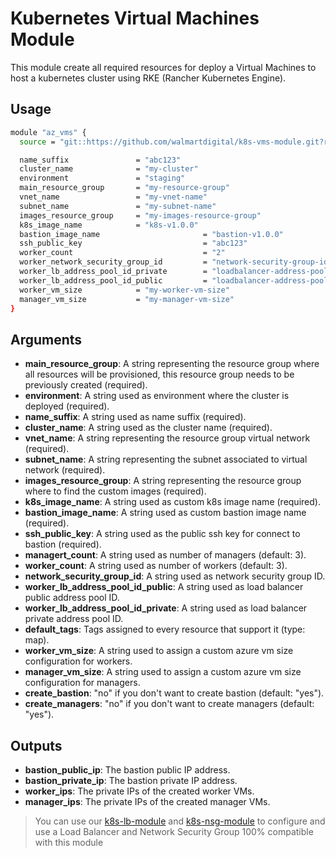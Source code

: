 # Kubernetes Virtual Machines Module

This module create all required resources for deploy a Virtual Machines to host a kubernetes cluster using
RKE (Rancher Kubernetes Engine).

## Usage

```bash
module "az_vms" {
  source = "git::https://github.com/walmartdigital/k8s-vms-module.git?ref=0.2.2"

  name_suffix               = "abc123"
  cluster_name              = "my-cluster"
  environment               = "staging"
  main_resource_group       = "my-resource-group"
  vnet_name                 = "my-vnet-name"
  subnet_name               = "my-subnet-name"
  images_resource_group     = "my-images-resource-group"
  k8s_image_name            = "k8s-v1.0.0"
  bastion_image_name                       = "bastion-v1.0.0"
  ssh_public_key                           = "abc123"
  worker_count                             = "2"
  worker_network_security_group_id         = "network-security-group-id"
  worker_lb_address_pool_id_private        = "loadbalancer-address-pool-id_private"
  worker_lb_address_pool_id_public         = "loadbalancer-address-pool-id_public"
  worker_vm_size            = "my-worker-vm-size"
  manager_vm_size           = "my-manager-vm-size"
}
```

## Arguments

- **main_resource_group**: A string representing the resource group where all resources will be provisioned, this resource group needs to be previously created (required).
- **environment**: A string used as environment where the cluster is deployed (required).
- **name_suffix**: A string used as name suffix (required).
- **cluster_name**: A string used as the cluster name (required).
- **vnet_name**: A string representing the resource group virtual network (required).
- **subnet_name**: A string representing the subnet associated to virtual network (required).
- **images_resource_group**: A string representing the resource group where to find the custom images (required).
- **k8s_image_name**: A string used as custom k8s image name (required).
- **bastion_image_name**: A string used as custom bastion image name (required).
- **ssh_public_key**: A string used as the public ssh key for connect to bastion (required).
- **managert_count**: A string used as number of managers (default: 3).
- **worker_count**: A string used as number of workers (default: 3).
- **network_security_group_id**: A string used as network security group ID.
- **worker_lb_address_pool_id_public**: A string used as load balancer public address pool ID.
- **worker_lb_address_pool_id_private**: A string used as load balancer private address pool ID.
- **default_tags**: Tags assigned to every resource that support it (type: map).
- **worker_vm_size**: A string used to assign a custom azure vm size configuration for workers.
- **manager_vm_size**: A string used to assign a custom azure vm size configuration for managers.
- **create_bastion**: "no" if you don't want to create bastion (default: "yes").
- **create_managers**: "no" if you don't want to create managers (default: "yes").

## Outputs

- **bastion_public_ip**: The bastion public IP address.
- **bastion_private_ip**: The bastion private IP address.
- **worker_ips**: The private IPs of the created worker VMs.
- **manager_ips**: The private IPs of the created manager VMs.

> You can use our [k8s-lb-module](https://github.com/walmartdigital/k8s-nsg-module) and [k8s-nsg-module](https://github.com/walmartdigital/k8s-nsg-module) to configure and use a Load Balancer and Network Security Group 100% compatible with this module
